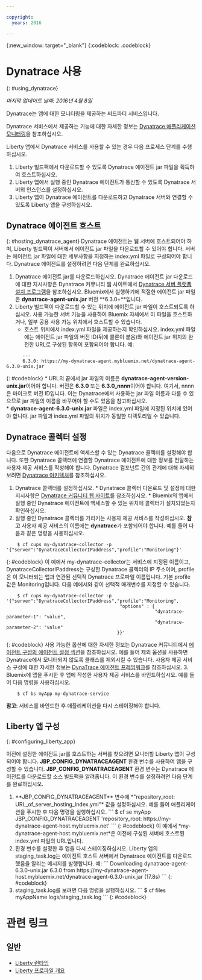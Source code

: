 ```yaml
---

copyright:
  years: 2016

---
```


{:new_window: target="_blank"}
{:codeblock: .codeblock}

# Dynatrace 사용
{: #using_dynatrace}

*마지막 업데이트 날짜: 2016년 4월 8일*

Dynatrace는 앱에 대한 모니터링을 제공하는 써드파티 서비스입니다. 

Dynatrace 서비스에서 제공하는 기능에 대한 자세한 정보는 [Dynatrace 애플리케이션 모니터링](http://www.dynatrace.com/en/products/application-monitoring.html)을 참조하십시오.

Liberty 앱에서 Dynatrace 서비스를 사용할 수 있는 경우 다음 프로세스 단계를 수행하십시오. 

1. Liberty 빌드팩에서 다운로드할 수 있도록 Dynatrace 에이전트 jar 파일을 획득하여 호스트하십시오. 
2. Liberty 앱에서 실행 중인 Dynatrace 에이전트가 통신할 수 있도록 Dynatrace 서버의 인스턴스를 설정하십시오. 
3. Liberty 앱이 Dynatrace 에이전트를 다운로드하고 Dynatrace 서버와 연결할 수 있도록 Liberty 앱을 구성하십시오. 

## Dynatrace 에이전트 호스트
{: #hosting_dynatrace_agent}
Dynatrace 에이전트는 웹 서버에 호스트되어야 하며, Liberty 빌드팩이 서버에서 에이전트 jar 파일을 다운로드할 수 있어야 합니다. 서버는 에이전트 jar 파일에 대한 세부사항을 지정하는 index.yml 파일로 구성되어야 합니다. Dynatrace 에이전트를 설정하려면 다음 단계를 완료하십시오. 
  1. Dynatrace 에이전트 jar를 다운로드하십시오. Dynatrace 에이전트 jar 다운로드에 대한 지시사항은 Dynatrace 커뮤니티 웹 사이트에서 [Dynatrace 서버 플랫폼 설치 프로그램](https://community.dynatrace.com/community/display/EVAL/Step+1+-+Download+and+install+Dynatrace)을 참조하십시오. Bluemix에서 실행하기에 적절한 에이전트 jar 파일은 **dynatrace-agent-unix.jar** 버전 **6.3.0+**입니다.
  2. Liberty 빌드팩이 다운로드할 수 있는 위치에 에이전트 jar 파일이 호스트되도록 하십시오. 사용 가능한 서버 기능을 사용하여 Bluemix 자체에서 이 파일을 호스트하거나, 일부 공용 사용 가능 위치에서 호스트할 수 있습니다. 
     * 호스트 위치에서 index.yml 파일을 제공하는지 확인하십시오. index.yml 파일에는 에이전트 jar 파일의 버전 ID(뒤에 콜론이 붙음)와 에이전트 jar 위치의 완전한 URL로 구성된 항목이 포함되어야 합니다. 예:
```
      ---
      6.3.0: https://my-dynatrace-agent.mybluemix.net/dynatrace-agent-6.3.0-unix.jar
```
{: #codeblock}
     * URL의 끝에서 jar 파일의 이름은 **dynatrace-agent-version-unix.jar**이어야 합니다. 버전은 **6.3.0** 또는 **6.3.0_nnnn**이어야 합니다. 여기서, nnnn은 마이크로 버전 ID입니다. 이는 Dynatrace에서 사용하는 jar 파일 이름과 다를 수 있으므로 jar 파일의 이름을 바꾸어야 할 수도 있음을 참고하십시오.        
     * **dynatrace-agent-6.3.0-unix.jar** 파일은 index.yml 파일에 지정된 위치에 있어야 합니다. jar 파일과 index.yml 파일의 위치가 동일한 디렉토리일 수 있습니다. 

## Dynatrace 콜렉터 설정

다음으로 Dynatrace 에이전트에 액세스할 수 있는 Dynatrace 콜렉터를 설정해야 합니다. 또한 Dynatrace 콜렉터에 연결할 Dynatrace 에이전트에 대한 정보를 전달하는 사용자 제공 서비스를 작성해야 합니다. Dynatrace 컴포넌트 간의 관계에 대해 자세히 보려면 [Dynatrace 아키텍처](https://community.dynatrace.com/community/display/DOCDT63/Architecture)를 참조하십시오. 

  1. Dynatrace 콜렉터를 설정하십시오. 
    * Dynatrace 콜렉터 다운로드 및 설정에 대한 지시사항은 [Dynatrace 커뮤니티 웹 사이트](https://community.dynatrace.com/community/display/EVAL/Step+3+-+Connect+Agent+to+Dynatrace)를 참조하십시오. 
    * Bluemix의 앱에서 실행 중인 Dynatrace 에이전트에 액세스할 수 있는 위치에 콜렉터가 설치되었는지 확인하십시오. 
  2. 실행 중인 Dynatrace 콜렉터를 가리키는 사용자 제공 서비스를 작성하십시오. <b>참고</b> 사용자 제공 서비스의 이름에는 <b>dynatrace</b>가 포함되어야 합니다. 예를 들어 다음과 같은 명령을 사용하십시오.
```
    $ cf cups my-dynatrace-collector -p '{"server":"DynatraceCollectorIPaddress","profile":"Monitoring"}'
```
{: #codeblock}
이 예에서 my-dynatrace-collector는 서비스에 지정된 이름이고, DynatraceCollectorIPaddress는 구성한 Dynatrace 콜렉터의 IP 주소이며, profile은 이 모니터되는 앱과 연관된 선택적 Dynatrace 프로파일 이름입니다. 기본 profile 값은 Monitoring입니다. 다음 예에서와 같이 선택적 매개변수를 지정할 수 있습니다.
```
    $ cf cups my-dynatrace-collector -p '{"server":"DynatraceCollectorIPaddress","profile":"Monitoring",
                                          "options" : {
                                                       "dynatrace-parameter-1": "value",
                                                       "dynatrace-parameter-2": "value"
                                         }}'
```
{: #codeblock}
사용 가능한 옵션에 대한 자세한 정보는 Dynatrace 커뮤니티에서 [에이전트 구성의 에이전트 설정 섹션](https://community.dynatrace.com/community/display/DOCDT62/Agent+Configuration)을 참조하십시오. 예를 들어 제외 옵션을 사용하면 Dynatrace에서 모니터되지 않도록 클래스를 제외시킬 수 있습니다. 사용자 제공 서비스 구성에 대한 자세한 정보는 [DynaTrace 에이전트 프레임워크](https://github.com/cloudfoundry/ibm-websphere-liberty-buildpack/blob/master/docs/framework-dynatrace-agent.md)를 참조하십시오. 
  3. Bluemix에 앱을 푸시한 후 앱에 작성한 사용자 제공 서비스를 바인드하십시오. 예를 들어 다음 명령을 사용하십시오.
```
    $ cf bs myApp my-dynatrace-service
```
**참고**: 서비스를 바인드한 후 애플리케이션을 다시 스테이징해야 합니다. 

## Liberty 앱 구성
{: #configuring_liberty_app}

이전에 설정한 에이전트 jar를 호스트하는 서버를 찾으려면 모니터할 Liberty 앱이 구성되어야 합니다. **JBP_CONFIG_DYNATRACEAGENT** 환경 변수를 사용하여 앱을 구성할 수 있습니다. **JBP_CONFIG_DYNATRACEAGENT** 환경 변수는 Dynatrace 에이전트를 다운로드할 소스 빌드팩을 알려줍니다. 이 환경 변수를 설정하려면 다음 단계를 완료하십시오. 
<ol>
   <li> **JBP_CONFIG_DYNATRACEAGENT** 변수에
*"repository_root: URL_of_server_hosting_index.yml"* 값을 설정하십시오. 예를 들어 애플리케이션을 푸시한 후 다음 명령을 실행하십시오.
```
    $ cf se myApp JBP_CONFIG_DYNATRACEAGENT 'repository_root: https://my-dynatrace-agent-host.mybluemix.net'
```
{: #codeblock}
이 예에서 *my-dynatrace-agent-host.mybluemix.net*은 이전에 구성된 서버에 호스트된 index.yml 파일의 URL입니다. 
  </li>
  <li> 환경 변수를 설정한 후 앱을 다시 스테이징하십시오. Liberty 앱의 staging_task.log는 에이전트 호스트 서버에서 Dynatrace 에이전트를 다운로드했음을 알리는 메시지를 발행합니다. 예:
```
    Downloading dynatrace-agent-6.3.0-unix.jar 6.3.0 from https://my-dynatrace-agent-host.mybluemix.net/dynatrace-agent-6.3.0-unix.jar (17.8s)
```
{: #codeblock}
</li>
<li>staging_task.log를 보려면 다음 명령을 실행하십시오.
```
    $ cf files myAppName logs/staging_task.log
```
{: #codeblock}
</li>
</ol>

# 관련 링크
## 일반
* [Liberty 런타임](index.html)
* [Liberty 프로파일 개요](http://www-01.ibm.com/support/knowledgecenter/SSAW57_8.5.5/com.ibm.websphere.wlp.nd.doc/ae/cwlp_about.html)
